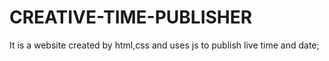 # CREATIVE-TIME-PUBLISHER
It is a website created by html,css and uses js to publish live time and date;

